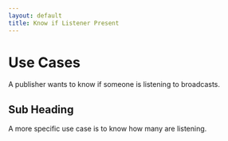 ```yaml
---
layout: default
title: Know if Listener Present
---
```


# Use Cases

A publisher wants to know if someone is listening to broadcasts. 

## Sub Heading

A more specific use case is to know how many are listening. 

